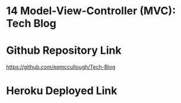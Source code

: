 # 14 Model-View-Controller (MVC): Tech Blog

# Github Repository Link

https://github.com/eqmccullough/Tech-Blog

# Heroku Deployed Link
